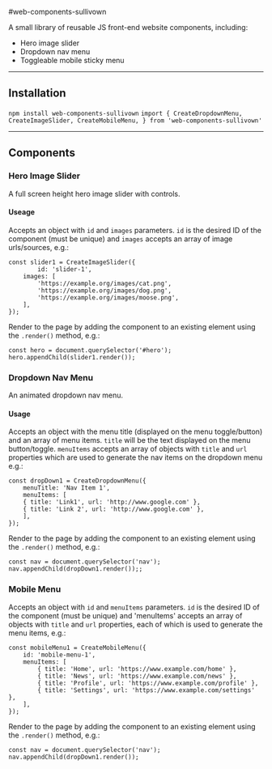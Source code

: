 #web-components-sullivown

A small library of reusable JS front-end website components, including:

-   Hero image slider
-   Dropdown nav menu
-   Toggleable mobile sticky menu

---

## Installation

`npm install web-components-sullivown`
`import { CreateDropdownMenu, CreateImageSlider, CreateMobileMenu, } from 'web-components-sullivown'`

---

## Components

### Hero Image Slider

A full screen height hero image slider with controls.

#### Useage

Accepts an object with `id` and `images` parameters. `id` is the desired ID of the component (must be unique) and `images` accepts an array of image urls/sources, e.g.:

```
const slider1 = CreateImageSlider({
        id: 'slider-1',
	images: [
		'https://example.org/images/cat.png',
		'https://example.org/images/dog.png',
		'https://example.org/images/moose.png',
	],
});
```

Render to the page by adding the component to an existing element using the `.render()` method, e.g.:

```
const hero = document.querySelector('#hero');
hero.appendChild(slider1.render());
```

### Dropdown Nav Menu

An animated dropdown nav menu.

#### Usage

Accepts an object with the menu title (displayed on the menu toggle/button) and an array of menu items. `title` will be the text displayed on the menu button/toggle. `menuItems` accepts an array of objects with `title` and `url` properties which are used to generate the nav items on the dropdown menu e.g.:

```
const dropDown1 = CreateDropdownMenu({
	menuTitle: 'Nav Item 1',
	menuItems: [
	{ title: 'Link1', url: 'http://www.google.com' },
	{ title: 'Link 2', url: 'http://www.google.com' },
	],
});
```

Render to the page by adding the component to an existing element using the `.render()` method, e.g.:

```
const nav = document.querySelector('nav');
nav.appendChild(dropDown1.render());;
```

### Mobile Menu

Accepts an object with `id` and `menuItems` parameters. `id` is the desired ID of the component (must be unique) and 'menuItems' accepts an array of objects with `title` and `url` properties, each of which is used to generate the menu items, e.g.:

```
const mobileMenu1 = CreateMobileMenu({
	id: 'mobile-menu-1',
	menuItems: [
		{ title: 'Home', url: 'https://www.example.com/home' },
		{ title: 'News', url: 'https://www.example.com/news' },
		{ title: 'Profile', url: 'https://www.example.com/profile' },
		{ title: 'Settings', url: 'https://www.example.com/settings' },
	],
});
```

Render to the page by adding the component to an existing element using the `.render()` method, e.g.:

```
const nav = document.querySelector('nav');
nav.appendChild(dropDown1.render());
```
